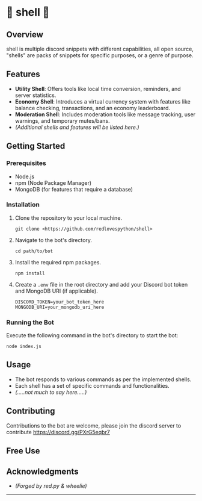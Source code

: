 # 🚀 shell 🚀

## Overview
shell is multiple discord snippets with different capabilities, all open source, "shells" are packs of snippets for specific purposes, or a genre of purpose.

## Features
- **Utility Shell**: Offers tools like local time conversion, reminders, and server statistics.
- **Economy Shell**: Introduces a virtual currency system with features like balance checking, transactions, and an economy leaderboard.
- **Moderation Shell**: Includes moderation tools like message tracking, user warnings, and temporary mutes/bans.
- _(Additional shells and features will be listed here.)_

## Getting Started

### Prerequisites
- Node.js
- npm (Node Package Manager)
- MongoDB (for features that require a database)

### Installation
1. Clone the repository to your local machine.
   ```
   git clone <https://github.com/redlovespython/shell>
   ```
2. Navigate to the bot's directory.
   ```
   cd path/to/bot
   ```
3. Install the required npm packages.
   ```
   npm install
   ```
4. Create a `.env` file in the root directory and add your Discord bot token and MongoDB URI (if applicable).
   ```
   DISCORD_TOKEN=your_bot_token_here
   MONGODB_URI=your_mongodb_uri_here
   ```

### Running the Bot
Execute the following command in the bot's directory to start the bot:
```
node index.js
```

## Usage
- The bot responds to various commands as per the implemented shells.
- Each shell has a set of specific commands and functionalities.
- _(.....not much to say here.....)_

## Contributing
Contributions to the bot are welcome, please join the discord server to contribute
https://discord.gg/PXrG5eqbr7

## Free Use

## Acknowledgments
- _(Forged by red.py & wheelie)_

---
